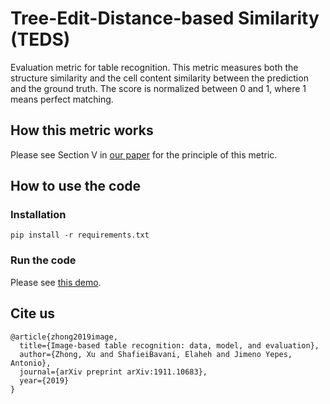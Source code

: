 # Tree-Edit-Distance-based Similarity (TEDS)

Evaluation metric for table recognition. This metric measures both the structure similarity and the cell content similarity between the prediction and the ground truth. The score is normalized between 0 and 1, where 1 means perfect matching.

## How this metric works

Please see Section V in [our paper](https://arxiv.org/abs/1911.10683) for the principle of this metric.

## How to use the code

### Installation

`pip install -r requirements.txt`

### Run the code

Please see [this demo](demo.ipynb).

## Cite us

```
@article{zhong2019image,
  title={Image-based table recognition: data, model, and evaluation},
  author={Zhong, Xu and ShafieiBavani, Elaheh and Jimeno Yepes, Antonio},
  journal={arXiv preprint arXiv:1911.10683},
  year={2019}
}
```
